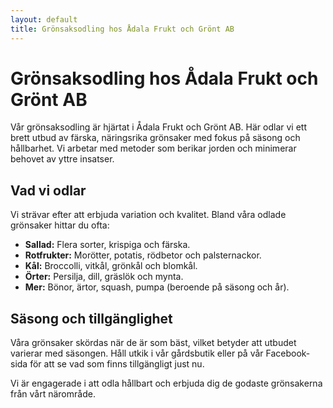```yaml
---
layout: default
title: Grönsaksodling hos Ådala Frukt och Grönt AB
---
```


# Grönsaksodling hos Ådala Frukt och Grönt AB

Vår grönsaksodling är hjärtat i Ådala Frukt och Grönt AB. Här odlar vi ett brett utbud av färska, näringsrika grönsaker med fokus på säsong och hållbarhet. Vi arbetar med metoder som berikar jorden och minimerar behovet av yttre insatser.

## Vad vi odlar
Vi strävar efter att erbjuda variation och kvalitet. Bland våra odlade grönsaker hittar du ofta:

* **Sallad:** Flera sorter, krispiga och färska.
* **Rotfrukter:** Morötter, potatis, rödbetor och palsternackor.
* **Kål:** Broccolli, vitkål, grönkål och blomkål.
* **Örter:** Persilja, dill, gräslök och mynta.
* **Mer:** Bönor, ärtor, squash, pumpa (beroende på säsong och år).

## Säsong och tillgänglighet
Våra grönsaker skördas när de är som bäst, vilket betyder att utbudet varierar med säsongen. Håll utkik i vår gårdsbutik eller på vår Facebook-sida för att se vad som finns tillgängligt just nu.

Vi är engagerade i att odla hållbart och erbjuda dig de godaste grönsakerna från vårt närområde.
